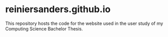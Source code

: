 # reiniersanders.github.io

This repository hosts the code for the website used in the user study of my Computing Science Bachelor Thesis.
